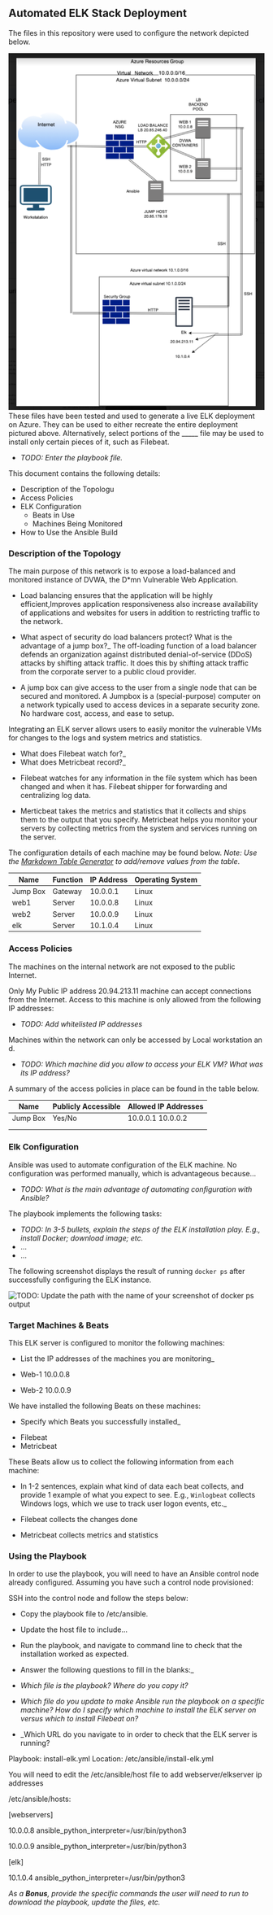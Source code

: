 ## Automated ELK Stack Deployment

The files in this repository were used to configure the network depicted below.

![Network Cloud Diagram](https://github.com/Rizo3295/Project-1/blob/bb7e72b306a976bcc5c0e4eac3606e95ec348c5a/Diagram.png)
These files have been tested and used to generate a live ELK deployment on Azure. They can be used to either recreate the entire deployment pictured above. Alternatively, select portions of the _____ file may be used to install only certain pieces of it, such as Filebeat.

  - _TODO: Enter the playbook file._

This document contains the following details:
- Description of the Topologu
- Access Policies
- ELK Configuration
  - Beats in Use
  - Machines Being Monitored
- How to Use the Ansible Build


### Description of the Topology

The main purpose of this network is to expose a load-balanced and monitored instance of DVWA, the D*mn Vulnerable Web Application.

* Load balancing ensures that the application will be highly efficient,Improves application responsiveness also increase availability of applications and websites for users in addition to restricting traffic to the network.

- What aspect of security do load balancers protect? What is the advantage of a jump box?_
The off-loading function of a load balancer defends an organization against distributed denial-of-service (DDoS) attacks by shifting attack traffic. It does this by shifting attack traffic from the corporate server to a public cloud provider.

* A jump box can give access to the user from a single node that can be secured and monitored. A Jumpbox is a (special-purpose) computer on a network typically used to access devices in a separate security zone. No hardware cost, access, and ease to setup.

Integrating an ELK server allows users to easily monitor the vulnerable VMs for changes to the logs and system metrics and statistics.
- What does Filebeat watch for?_
- What does Metricbeat record?_

* Filebeat watches for any information in the file system which has been changed and when it has. Filebeat shipper for forwarding and centralizing log data.

* Merticbeat takes the metrics and statistics that it collects and ships them to the output that you specify. Metricbeat helps you monitor your servers by collecting metrics from the system and services running on the server.

The configuration details of each machine may be found below.
_Note: Use the [Markdown Table Generator](http://www.tablesgenerator.com/markdown_tables) to add/remove values from the table_.

| Name     | Function | IP Address | Operating System |
|----------|----------|------------|------------------|
| Jump Box | Gateway  | 10.0.0.1   | Linux            |
| web1     | Server   | 10.0.0.8   | Linux            |
| web2     | Server   | 10.0.0.9   | Linux            |
| elk      | Server   | 10.1.0.4   | Linux            |

### Access Policies

The machines on the internal network are not exposed to the public Internet. 

Only My Public IP address 20.94.213.11 machine can accept connections from the Internet. Access to this machine is only allowed from the following IP addresses:
- _TODO: Add whitelisted IP addresses_

Machines within the network can only be accessed by Local workstation an d.
- _TODO: Which machine did you allow to access your ELK VM? What was its IP address?_

A summary of the access policies in place can be found in the table below.

| Name     | Publicly Accessible | Allowed IP Addresses |
|----------|---------------------|----------------------|
| Jump Box | Yes/No              | 10.0.0.1 10.0.0.2    |
|          |                     |                      |
|          |                     |                      |

### Elk Configuration

Ansible was used to automate configuration of the ELK machine. No configuration was performed manually, which is advantageous because...
- _TODO: What is the main advantage of automating configuration with Ansible?_

The playbook implements the following tasks:
- _TODO: In 3-5 bullets, explain the steps of the ELK installation play. E.g., install Docker; download image; etc._
- ...
- ...

The following screenshot displays the result of running `docker ps` after successfully configuring the ELK instance.

![TODO: Update the path with the name of your screenshot of docker ps output](Images/docker_ps_output.png)

### Target Machines & Beats
This ELK server is configured to monitor the following machines:
- List the IP addresses of the machines you are monitoring_

* Web-1 10.0.0.8

* Web-2 10.0.0.9



We have installed the following Beats on these machines:
- Specify which Beats you successfully installed_

* Filebeat
* Metricbeat

These Beats allow us to collect the following information from each machine:
- In 1-2 sentences, explain what kind of data each beat collects, and provide 1 example of what you expect to see. E.g., `Winlogbeat` collects Windows logs, which we use to track user logon events, etc._

* Filebeat collects the changes done

* Metricbeat collects metrics and statistics

### Using the Playbook
In order to use the playbook, you will need to have an Ansible control node already configured. Assuming you have such a control node provisioned: 

SSH into the control node and follow the steps below:
- Copy the playbook file to /etc/ansible.
- Update the host file to include...
- Run the playbook, and navigate to command line to check that the installation worked as expected.

-  Answer the following questions to fill in the blanks:_
- _Which file is the playbook? Where do you copy it?_
- _Which file do you update to make Ansible run the playbook on a specific machine? How do I specify which machine to install the ELK server on versus which to install Filebeat on?_
- _Which URL do you navigate to in order to check that the ELK server is running?

Playbook: install-elk.yml Location: /etc/ansible/install-elk.yml

You will need to edit the /etc/ansible/host file to add webserver/elkserver ip addresses

/etc/ansible/hosts:

[webservers]

10.0.0.8 ansible_python_interpreter=/usr/bin/python3

10.0.0.9 ansible_python_interpreter=/usr/bin/python3

[elk]

10.1.0.4 ansible_python_interpreter=/usr/bin/python3

_As a **Bonus**, provide the specific commands the user will need to run to download the playbook, update the files, etc._
